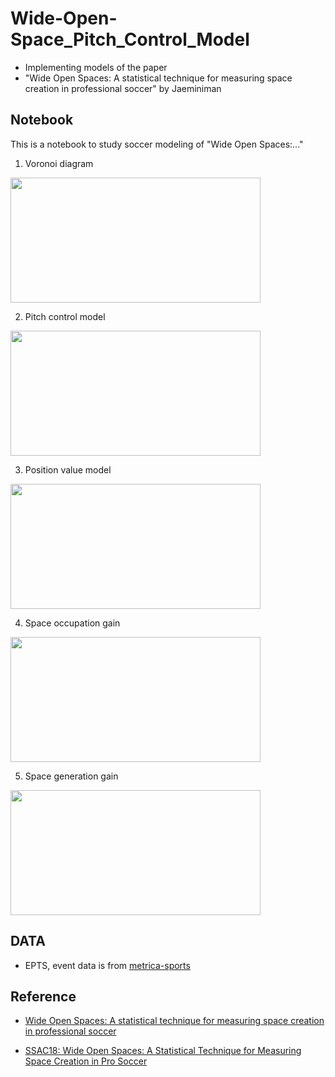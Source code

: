 # Wide-Open-Space_Pitch_Control_Model
 - Implementing models of the paper
 - "Wide Open Spaces: A statistical technique for measuring space creation in professional soccer"  by Jaeminiman
 
## Notebook
This is a notebook to study soccer modeling of "Wide Open Spaces:..."
1) Voronoi diagram
<img src="https://github.com/jmlee8939/jmlee8939.github.io/assets/58785929/bbb1652d-e483-4bf1-b143-ed0f4e779713" width="400" height="200"/>

2) Pitch control model
<img src="https://github.com/jmlee8939/jmlee8939.github.io/assets/58785929/75bcd197-3066-4851-8078-1312e48cc2e9" width="400" height="200"/>

3) Position value model
<img src="https://github.com/jmlee8939/Wide-Open-Space_Pitch_Control_Model/assets/58785929/84826e9f-e96c-494f-8591-7eae48ab5d5b" width = "400" height="200"/>

4) Space occupation gain
<img src="https://github.com/jmlee8939/Wide-Open-Space_Pitch_Control_Model/assets/58785929/c22ea91e-3225-45ff-803e-fe692a6ebb52" width = "400" height="200"/>

5) Space generation gain
<img src="https://github.com/jmlee8939/Wide-Open-Space_Pitch_Control_Model/assets/58785929/ceaaf647-8d14-4e85-a2fd-465b94016e56" width = "400" height="200"/>


## DATA
- EPTS, event data is from [metrica-sports](https://github.com/metrica-sports)

## Reference
- [Wide Open Spaces: A statistical technique for measuring space creation in professional soccer](https://static.capabiliaserver.com/frontend/clients/barca/wp_prod/wp-content/uploads/2018/05/Wide-Open-Spaces.pdf)

- [SSAC18: Wide Open Spaces: A Statistical Technique for Measuring Space Creation in Pro Soccer](https://www.youtube.com/watch?v=wSJYeZG_c_o)